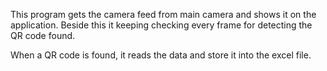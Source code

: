 This program gets the camera feed from main camera and shows it on the application.
Beside this it keeping checking every frame for detecting the QR code found.

When a QR code is found, it reads the data and store it into the excel file.

